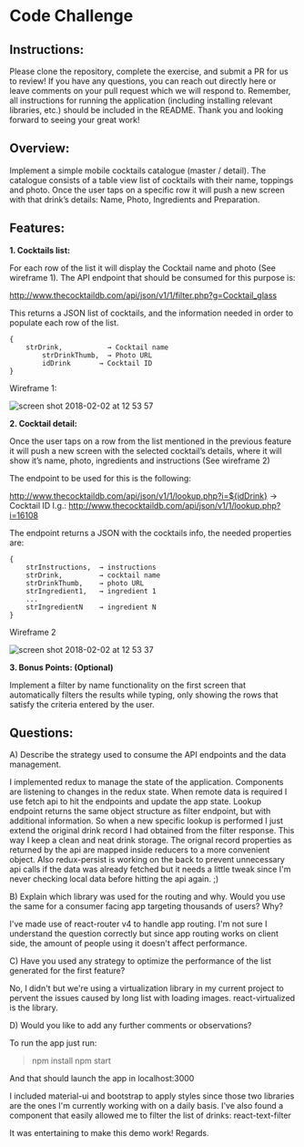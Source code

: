# Code Challenge

## Instructions:

Please clone the repository, complete the exercise, and submit a PR for us to review! If you have any questions, you can reach out directly here or leave comments on your pull request which we will respond to. Remember, all instructions for running the application (including installing relevant libraries, etc.) should be included in the README. Thank you and looking forward to seeing your great work!

## Overview:

Implement a simple mobile cocktails catalogue (master / detail). The catalogue consists of a table view list of cocktails with their name, toppings and photo. Once the user taps on a specific row it will push a new screen with that drink’s details: Name, Photo, Ingredients and Preparation.

## Features:

**1. Cocktails list:**

For each row of the list it will display the Cocktail name and photo (See wireframe 1).
The API endpoint that should be consumed for this purpose is: 

http://www.thecocktaildb.com/api/json/v1/1/filter.php?g=Cocktail_glass

This returns a JSON list of cocktails, and the information needed in order to populate each row of the list.

```
{
 	strDrink,           → Cocktail name
     	strDrinkThumb,  → Photo URL
      	idDrink       → Cocktail ID
}
```

Wireframe 1:

![screen shot 2018-02-02 at 12 53 57](https://user-images.githubusercontent.com/263229/35742087-40b1ce26-0818-11e8-91d7-5c2ea0d4a6aa.png)




**2. Cocktail detail:**

Once the user taps on a row from the list mentioned in the previous feature it will push a new screen with the selected cocktail’s details, where it will show it’s name, photo, ingredients and instructions (See wireframe 2)

The endpoint to be used for this is the following:
 
http://www.thecocktaildb.com/api/json/v1/1/lookup.php?i=${idDrink} → Cocktail ID
I.g.: http://www.thecocktaildb.com/api/json/v1/1/lookup.php?i=16108

The endpoint returns a JSON with the cocktails info, the needed properties are:
```
{
	strInstructions,  → instructions
	strDrink,         → cocktail name
	strDrinkThumb,    → photo URL
	strIngredient1,   → ingredient 1
	...
	strIngredientN    → ingredient N
}
```

Wireframe 2

![screen shot 2018-02-02 at 12 53 37](https://user-images.githubusercontent.com/263229/35742155-63205b1c-0818-11e8-8b4b-608a46eaa718.png)
	
  
  
  
**3. Bonus Points: (Optional)**

Implement a filter by name functionality on the first screen that automatically filters the results while typing, only showing the rows that satisfy the criteria entered by the user.

## Questions:

A) Describe the strategy used to consume the API endpoints and the data management.

I implemented redux to manage the state of the application. Components are listening to changes in the redux state.
When remote data is required I use fetch api to hit the endpoints and update the app state.
Lookup endpoint returns the same object structure as filter endpoint, but with additional information.
So when a new specific lookup is performed I just extend the original drink record I had obtained from the filter response.
This way I keep a clean and neat drink storage.
The orignal record properties as returned by the api are mapped inside reducers to a more convenient object.
Also redux-persist is working on the back to prevent unnecessary api calls if the data was already fetched
but it needs a little tweak since I'm never checking local data before hitting the api again. ;)

B) Explain which library was used for the routing and why. Would you use the same for a consumer facing app targeting thousands of users? Why?

I've made use of react-router v4 to handle app routing.
I'm not sure I understand the question correctly but since app routing works on client side, the amount of people using it doesn't affect performance.

C) Have you used any strategy to optimize the performance of the list generated for the first feature?

No, I didn't but we're using a virtualization library in my current project to pervent the issues caused by long list with loading images.
react-virtualized is the library.

D) Would you like to add any further comments or observations?

To run the app just run:

> npm install
> npm start

And that should launch the app in localhost:3000

I included material-ui and bootstrap to apply styles since those two libraries are the ones I'm currently working with on a daily basis.
I've also found a component that easily allowed me to filter the list of drinks: react-text-filter

It was entertaining to make this demo work! Regards.
